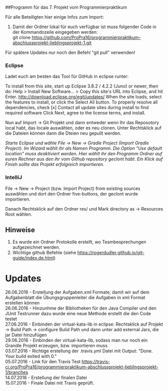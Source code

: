 ##Programm für das 7. Projekt vom Programmierpraktikum 

Für alle Beteiligten hier einige Infos zum Import:<br />
1. Damit der Ordner lokal für euch verfügbar ist muss folgender Code in der Kommandozeile eingegeben werden:<br />
git clone https://github.com/ProPra16/programmierpraktikum-abschlussprojekt-lieblingsprojekt-1.git

Für spätere Updates nur noch den Befehl "git pull" verwenden!

### Eclipse 

Ladet euch am besten das Tool für GitHub in eclipse runter:


To install from this site, start up Eclipse 3.8.2 / 4.2.2 (Juno) or newer, then do:
Help > Install New Software... >
Copy this site's URL into Eclipse, and hit Enter.
        http://download.eclipse.org/egit/updates/
When the site loads, select the features to install, or click the Select All button.
To properly resolve all dependencies, check
[x] Contact all update sites during install to find required software
Click Next, agree to the license terms, and install.

Nun auf Import -> Git Projekt und dann entweder wenn Ihr das Reposotory local habt, das locale auswählen, oder es neu clonen.
Unter Rechtsklick auf die Dateien können dann die Dteien neu gepullt werden.

*Starte Eclipse und wähle File -> New -> Gradle Project (Import Gradle Project). Im Wizard wählt ihr als Namen Programm. Die Option "Use default location" muss deaktiviert werden. Hier wählt ihr den Programm Ordner auf euren Rechner aus den ihr vom Github repository geclont habt. Ein Klick auf Finish sollte das Projekt erfolgreich importieren.*

### IntelliJ

File -> New -> Project (bzw. Import Project) from existing sources auswählen und dort den Ordner five-buttons, der geclont wurde importieren.

Danach Rechtsklick auf den Ordner res/ und Mark directory as -> Resources Root wählen.

## Hinweise

1. Es wurde ein Ordner Protokolle erstellt, wo Teambesprechungen aufgezeichnet werden.
2. Wichtige github Befehle (siehe https://rogerdudler.github.io/git-guide/index.de.html)


# Updates

26.06.2016 - Erstellung der Aufgaben.xml Formate, damit wir auf dem Aufgabenblatt die Übungsgruppenleiter die Aufgaben in xml Format erstellen können<br />
26.06.2016 - Hinzunhme der Bibliotheken für den Java Compiler und den JUnit Testrunner dazu wurde eine neue Methode erstellt die den Code testet<br />
27.06.2016 - Einbinden der virtual-kata-lib in eclipse: Rechtsklick auf Projekt -> Build Path -> configure Bulid Path und dann unter add external Jars, die jar Datei hinzufügen<br />
29.06.2016 - Einbinden der virtual-kata-lib, sodass man nur noch ein Grandle Projekt erzeugen, bzw. importieren muss<br />
03.07.2016 - Richtige erstellung der .travis.yml Datei mit Output: "Done. Your build exited with 0."<br />
05.07.2016 - Link für den Travis Test https://travis-ci.org/ProPra16/programmierpraktikum-abschlussprojekt-lieblingsprojekt-1/branches<br />
14.07.2016 - Erstellung der finalen Datei<br />
15.07.2016 - Finale Datei mit Travis geprüft.

